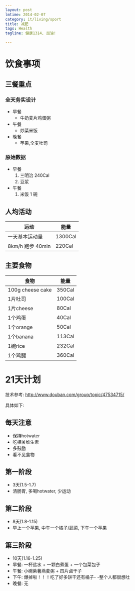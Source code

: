 ```yaml
---
layout: post
lmtime: 2014-02-07
category: it/living/sport
title: 减肥
tags: Health
tagline: 健康1314, 加油!

---
```


# 饮食事项

## 三餐重点

### 全天务实设计
- 早餐
    - 牛奶麦片鸡蛋粥
- 午餐
    - 炒菜米饭
- 晚餐
    - 苹果,全麦吐司

### 原始数据

- 早餐
    1. 三明治 240Cal
    2. 豆浆
- 午餐
    1. 米饭 1 碗

## 人均活动
| 运动             |   能量 |
|------------------|--------|
| 一天基本运动量   | 1300Cal|
| 8km/h 跑步 40min | 220Cal |


## 主要食物

| 食物             |   能量 |
|------------------|--------|
| 100g cheese cake | 350Cal |
| 1片吐司          | 100Cal |
| 1片cheese        |  80Cal |
| 1个鸡蛋          |  40Cal |
| 1个orange        |  50Cal |
| 1个banana        | 113Cal |
| 1碗rice          | 232Cal |
| 1个鸡腿          | 360Cal |

# 21天计划

技术参考: http://www.douban.com/group/topic/47534715/

具体如下:

## 每天注意
- 保持hotwater
- 吃相关维生素
- 多鼓励
- 看不见食物

## 第一阶段

- 3天(1.5-1.7)
- 清肠胃, 多喝hotwater, 少运动

## 第二阶段

- 8天(1.8-1.15)
- 早上一个苹果, 中午一个橘子/蔬菜, 下午一个苹果

## 第三阶段

- 10天(1.16-1.25)
- 早餐: 一杯盐水 + 一颗白煮蛋 + 一个包菜包子 
- 午餐: 小碗紫薯燕麦粥 + 四片卤干子
- 下午: 爆掉啦！！！吃了好多饼干还有橘子- -整个人都很想吐
- 晚餐: 无

